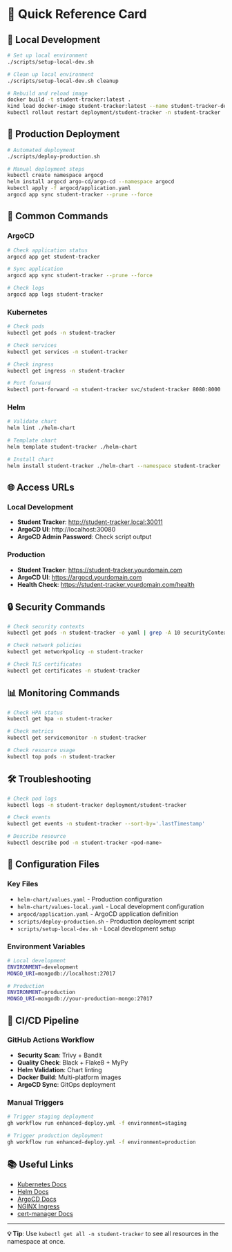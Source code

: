 # 🚀 Quick Reference Card

## 🧪 Local Development

```bash
# Set up local environment
./scripts/setup-local-dev.sh

# Clean up local environment
./scripts/setup-local-dev.sh cleanup

# Rebuild and reload image
docker build -t student-tracker:latest .
kind load docker-image student-tracker:latest --name student-tracker-dev
kubectl rollout restart deployment/student-tracker -n student-tracker
```

## 🚀 Production Deployment

```bash
# Automated deployment
./scripts/deploy-production.sh

# Manual deployment steps
kubectl create namespace argocd
helm install argocd argo-cd/argo-cd --namespace argocd
kubectl apply -f argocd/application.yaml
argocd app sync student-tracker --prune --force
```

## 🔧 Common Commands

### ArgoCD
```bash
# Check application status
argocd app get student-tracker

# Sync application
argocd app sync student-tracker --prune --force

# Check logs
argocd app logs student-tracker
```

### Kubernetes
```bash
# Check pods
kubectl get pods -n student-tracker

# Check services
kubectl get services -n student-tracker

# Check ingress
kubectl get ingress -n student-tracker

# Port forward
kubectl port-forward -n student-tracker svc/student-tracker 8080:8000
```

### Helm
```bash
# Validate chart
helm lint ./helm-chart

# Template chart
helm template student-tracker ./helm-chart

# Install chart
helm install student-tracker ./helm-chart --namespace student-tracker
```

## 🌐 Access URLs

### Local Development
- **Student Tracker**: http://student-tracker.local:30011
- **ArgoCD UI**: http://localhost:30080
- **ArgoCD Admin Password**: Check script output

### Production
- **Student Tracker**: https://student-tracker.yourdomain.com
- **ArgoCD UI**: https://argocd.yourdomain.com
- **Health Check**: https://student-tracker.yourdomain.com/health

## 🔒 Security Commands

```bash
# Check security contexts
kubectl get pods -n student-tracker -o yaml | grep -A 10 securityContext

# Check network policies
kubectl get networkpolicy -n student-tracker

# Check TLS certificates
kubectl get certificates -n student-tracker
```

## 📊 Monitoring Commands

```bash
# Check HPA status
kubectl get hpa -n student-tracker

# Check metrics
kubectl get servicemonitor -n student-tracker

# Check resource usage
kubectl top pods -n student-tracker
```

## 🛠️ Troubleshooting

```bash
# Check pod logs
kubectl logs -n student-tracker deployment/student-tracker

# Check events
kubectl get events -n student-tracker --sort-by='.lastTimestamp'

# Describe resource
kubectl describe pod -n student-tracker <pod-name>
```

## 📝 Configuration Files

### Key Files
- `helm-chart/values.yaml` - Production configuration
- `helm-chart/values-local.yaml` - Local development configuration
- `argocd/application.yaml` - ArgoCD application definition
- `scripts/deploy-production.sh` - Production deployment script
- `scripts/setup-local-dev.sh` - Local development setup

### Environment Variables
```bash
# Local development
ENVIRONMENT=development
MONGO_URI=mongodb://localhost:27017

# Production
ENVIRONMENT=production
MONGO_URI=mongodb://your-production-mongo:27017
```

## 🔄 CI/CD Pipeline

### GitHub Actions Workflow
- **Security Scan**: Trivy + Bandit
- **Quality Check**: Black + Flake8 + MyPy
- **Helm Validation**: Chart linting
- **Docker Build**: Multi-platform images
- **ArgoCD Sync**: GitOps deployment

### Manual Triggers
```bash
# Trigger staging deployment
gh workflow run enhanced-deploy.yml -f environment=staging

# Trigger production deployment
gh workflow run enhanced-deploy.yml -f environment=production
```

## 📚 Useful Links

- [Kubernetes Docs](https://kubernetes.io/docs/)
- [Helm Docs](https://helm.sh/docs/)
- [ArgoCD Docs](https://argo-cd.readthedocs.io/)
- [NGINX Ingress](https://kubernetes.github.io/ingress-nginx/)
- [cert-manager Docs](https://cert-manager.io/docs/)

---

**💡 Tip**: Use `kubectl get all -n student-tracker` to see all resources in the namespace at once.
